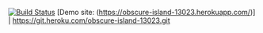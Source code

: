 [![Build Status](https://travis-ci.org/ScarlettOverkill/myDemoApp.svg?branch=master)](https://travis-ci.org/ScarlettOverkill/myDemoApp)
[Demo site: (https://obscure-island-13023.herokuapp.com/)] | https://git.heroku.com/obscure-island-13023.git

